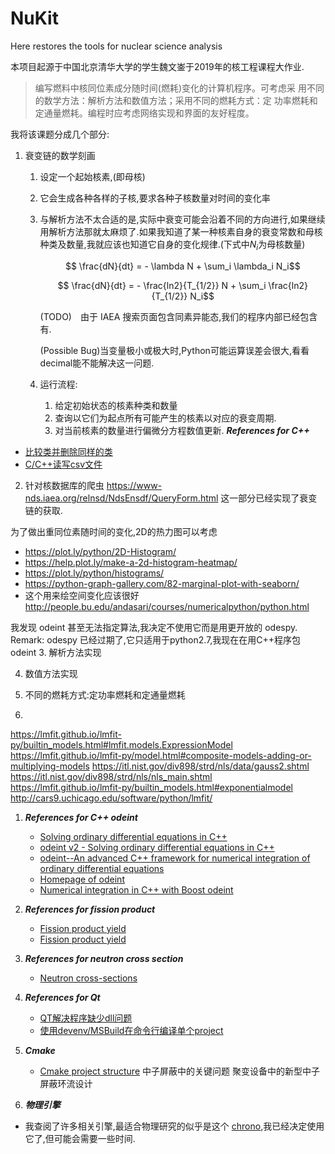 # NuKit

Here restores the tools for nuclear science analysis 

本项目起源于中国北京清华大学的学生魏文崟于2019年的核工程课程大作业.

> 编写燃料中核同位素成分随时间(燃耗)变化的计算机程序。可考虑采
> 用不同的数学方法：解析方法和数值方法；采用不同的燃耗方式：定
> 功率燃耗和定通量燃耗。编程时应考虑网络实现和界面的友好程度。

我将该课题分成几个部分:

1. 衰变链的数学刻画

   1. 设定一个起始核素,(即母核)

   2. 它会生成各种各样的子核,要求各种子核数量对时间的变化率

   3. 与解析方法不太合适的是,实际中衰变可能会沿着不同的方向进行,如果继续用解析方法那就太麻烦了.如果我知道了某一种核素自身的衰变常数和母核种类及数量,我就应该也知道它自身的变化规律.(下式中$N_i$为母核数量)

      $$ \frac{dN}{dt} = - \lambda N + \sum_i \lambda_i N_i$$

      $$ \frac{dN}{dt} = - \frac{ln2}{T_{1/2}} N + \sum_i \frac{ln2}{T_{1/2}} N_i$$

      (TODO)　由于 IAEA 搜索页面包含同素异能态,我们的程序内部已经包含有.

      (Possible Bug)当变量极小或极大时,Python可能运算误差会很大,看看decimal能不能解决这一问题.

   4. 运行流程:

      1. 给定初始状态的核素种类和数量
      2. 查询以它们为起点所有可能产生的核素以对应的衰变周期.
      3. 对当前核素的数量进行偏微分方程数值更新.
***References for C++***
- [比较类并删除同样的类](https://blog.csdn.net/subfate/article/details/51594759)
- [C/C++读写csv文件](https://www.cnblogs.com/findumars/p/7252854.html)

2. 针对核数据库的爬虫 https://www-nds.iaea.org/relnsd/NdsEnsdf/QueryForm.html
这一部分已经实现了衰变链的获取.

为了做出重同位素随时间的变化,2D的热力图可以考虑

- https://plot.ly/python/2D-Histogram/
- https://help.plot.ly/make-a-2d-histogram-heatmap/
- https://plot.ly/python/histograms/
- https://python-graph-gallery.com/82-marginal-plot-with-seaborn/
- 这个用来绘空间变化应该很好 http://people.bu.edu/andasari/courses/numericalpython/python.html

我发现 odeint 甚至无法指定算法,我决定不使用它而是用更开放的 odespy. 
Remark: odespy 已经过期了,它只适用于python2.7,我现在在用C++程序包odeint
3. 解析方法实现

4. 数值方法实现

5. 不同的燃耗方式:定功率燃耗和定通量燃耗

6. 

https://lmfit.github.io/lmfit-py/builtin_models.html#lmfit.models.ExpressionModel
https://lmfit.github.io/lmfit-py/model.html#composite-models-adding-or-multiplying-models
https://itl.nist.gov/div898/strd/nls/data/gauss2.shtml
https://itl.nist.gov/div898/strd/nls/nls_main.shtml
https://lmfit.github.io/lmfit-py/builtin_models.html#exponentialmodel
http://cars9.uchicago.edu/software/python/lmfit/

1. ***References for C++ odeint***

   - [Solving ordinary differential equations in C++](https://www.codeproject.com/Articles/43607/Solving-ordinary-differential-equations-in-C)
   - [odeint v2 - Solving ordinary differential equations in C++](https://www.codeproject.com/Articles/268589/odeint-v2-Solving-ordinary-differential-equations)
   - [odeint--An advanced C++ framework for numerical integration of
     ordinary differential equations](https://headmyshoulder.github.io/odeint-v2/odeint_talk.pdf)
   - [Homepage of odeint](http://headmyshoulder.github.io/odeint-v2/index.html)
   - [Numerical integration in C++ with Boost odeint](http://boccelliengineering.altervista.org/junk/boost_integration/boost_odeint.html)
2. ***References for fission product***

   - [Fission product yield](https://wikivisually.com/wiki/Fission_product_yield) 
   - [Fission product yield](https://ipfs.io/ipfs/QmXoypizjW3WknFiJnKLwHCnL72vedxjQkDDP1mXWo6uco/wiki/Fission_product_yield.html)
3. ***References for neutron cross section***

   - [Neutron cross-sections](http://www.kayelaby.npl.co.uk/atomic_and_nuclear_physics/4_7/4_7_2.html)
4. ***References for Qt***
   - [QT解决程序缺少dll问题](https://blog.csdn.net/qq_36409711/article/details/78436252)
   - [使用devenv/MSBuild在命令行编译单个project](https://www.cnblogs.com/itech/archive/2011/12/22/2297587.html)
5. ***Cmake***
   - [Cmake project structure](https://arne-mertz.de/2018/06/cmake-project-structure/)
中子屏蔽中的关键问题
聚变设备中的新型中子屏蔽环流设计
6. ***物理引擎***
  - 我查阅了许多相关引擎,最适合物理研究的似乎是这个 [chrono](http://projectchrono.org/),我已经决定使用它了,但可能会需要一些时间.
